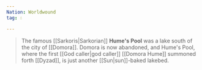 ```yaml
---
Nation: Worldwound
tag: 💧

---
```


> The famous [[Sarkoris|Sarkorian]] **Hume's Pool** was a lake south of the city of [[Domora]]. Domora is now abandoned, and Hume's Pool, where the first [[God caller|god caller]] [[Domora Hume]] summoned forth [[Dyzad]], is just another [[Sun|sun]]-baked lakebed.